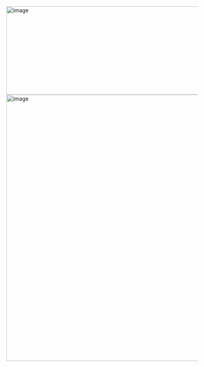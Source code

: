<img width="1178" height="232" alt="image" src="https://github.com/user-attachments/assets/04d549b7-3693-4c03-8606-099dffada5d6" />

<img width="1415" height="699" alt="image" src="https://github.com/user-attachments/assets/45c56b4e-7014-4423-bcf9-c4c5d11dee22" />
